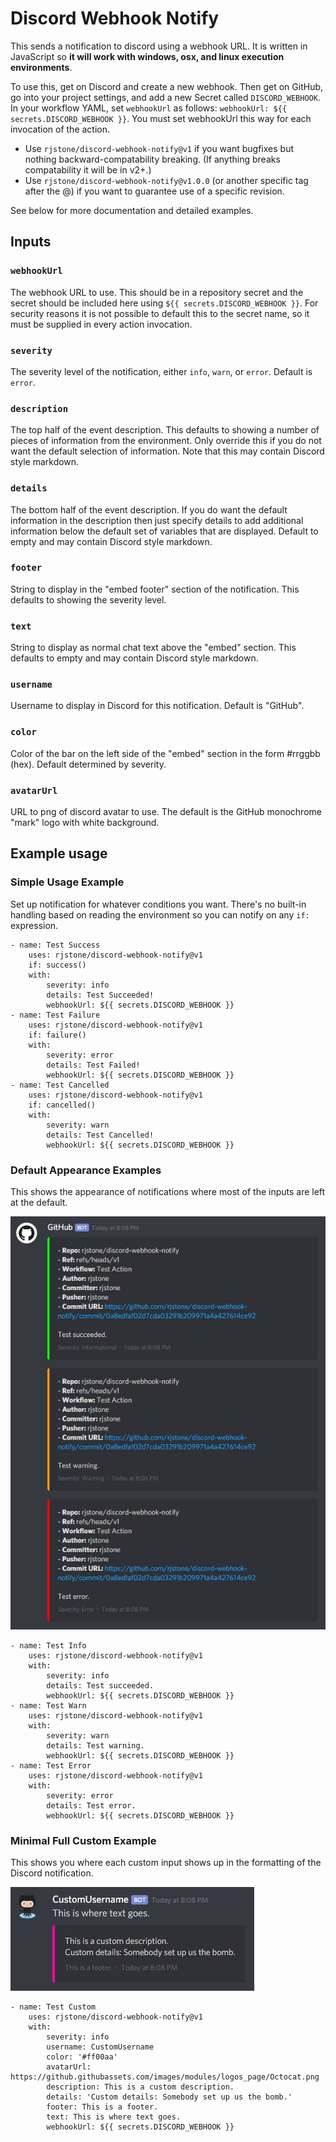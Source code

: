 # Discord Webhook Notify

This sends a notification to discord using a webhook URL. It is written in JavaScript so **it will work with windows, osx, and linux execution environments**.

To use this, get on Discord and create a new webhook. Then get on GitHub, go into your project settings, and add a new Secret called `DISCORD_WEBHOOK`. In your workflow YAML, set `webhookUrl` as follows: `webhookUrl: ${{ secrets.DISCORD_WEBHOOK }}`. You must set webhookUrl this way for each invocation of the action.

- Use `rjstone/discord-webhook-notify@v1` if you want bugfixes but nothing backward-compatability breaking. (If anything breaks compatability it will be in v2+.)
- Use `rjstone/discord-webhook-notify@v1.0.0` (or another specific tag after the @) if you want to guarantee use of a specific revision.

See below for more documentation and detailed examples.

## Inputs

### `webhookUrl`

The webhook URL to use. This should be in a repository secret and the secret should be included here using `${{ secrets.DISCORD_WEBHOOK }}`. For security reasons it is not possible to default this to the secret name, so it must be supplied in every action invocation.

### `severity`

The severity level of the notification, either `info`, `warn`, or `error`. Default is `error`.

### `description`

The top half of the event description. This defaults to showing a number of pieces of information from the environment. Only override this if you do not want the default selection of information. Note that this may contain Discord style markdown.

### `details`

The bottom half of the event description. If you do want the default information in the description then just specify details to add additional information below the default set of variables that are displayed. Default to empty and may contain Discord style markdown.

### `footer`

String to display in the "embed footer" section of the notification. This defaults to showing the severity level.

### `text`

String to display as normal chat text above the "embed" section. This defaults to empty and may contain Discord style markdown.

### `username`

Username to display in Discord for this notification. Default is "GitHub".

### `color`

Color of the bar on the left side of the "embed" section in the form #rrggbb (hex). Default determined by severity.

### `avatarUrl`

URL to png of discord avatar to use. The default is the GitHub monochrome "mark" logo with white background.

## Example usage

### Simple Usage Example

Set up notification for whatever conditions you want. There's no built-in handling based on reading the environment so you can notify on any `if:` expression.

```
- name: Test Success
    uses: rjstone/discord-webhook-notify@v1
    if: success()
    with:
        severity: info
        details: Test Succeeded!
        webhookUrl: ${{ secrets.DISCORD_WEBHOOK }}
- name: Test Failure
    uses: rjstone/discord-webhook-notify@v1
    if: failure()
    with:
        severity: error
        details: Test Failed!
        webhookUrl: ${{ secrets.DISCORD_WEBHOOK }}
- name: Test Cancelled
    uses: rjstone/discord-webhook-notify@v1
    if: cancelled()
    with:
        severity: warn
        details: Test Cancelled!
        webhookUrl: ${{ secrets.DISCORD_WEBHOOK }}
```

### Default Appearance Examples

This shows the appearance of notifications where most of the inputs are left at the default.

![Default Appearance Screenshot](img/default_appearance.jpg)

```
- name: Test Info
    uses: rjstone/discord-webhook-notify@v1
    with:
        severity: info
        details: Test succeeded.
        webhookUrl: ${{ secrets.DISCORD_WEBHOOK }}
- name: Test Warn
    uses: rjstone/discord-webhook-notify@v1
    with:
        severity: warn
        details: Test warning.
        webhookUrl: ${{ secrets.DISCORD_WEBHOOK }}
- name: Test Error
    uses: rjstone/discord-webhook-notify@v1
    with:
        severity: error
        details: Test error.
        webhookUrl: ${{ secrets.DISCORD_WEBHOOK }}
```

### Minimal Full Custom Example

This shows you where each custom input shows up in the formatting of the Discord notification.

![Custom Appearance Example](img/custom_appearance.jpg)

```
- name: Test Custom
    uses: rjstone/discord-webhook-notify@v1
    with:
        severity: info
        username: CustomUsername
        color: '#ff00aa'
        avatarUrl: https://github.githubassets.com/images/modules/logos_page/Octocat.png
        description: This is a custom description.
        details: 'Custom details: Somebody set up us the bomb.'
        footer: This is a footer.
        text: This is where text goes.
        webhookUrl: ${{ secrets.DISCORD_WEBHOOK }}
```